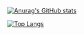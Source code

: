 [![Anurag's GitHub stats](https://github-readme-stats.vercel.app/api?username=js-con)](https://github.com/js-con/github-readme-stats)

[![Top Langs](https://github-readme-stats.vercel.app/api/top-langs/?username=js-con&layout=compact)](https://github.com/js-con/github-readme-stats)

